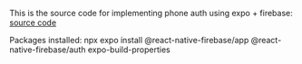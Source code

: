 This is the source code for implementing phone auth using expo + firebase: [source code](https://youtu.be/dLk70d9TSlI)

Packages installed:
npx expo install @react-native-firebase/app @react-native-firebase/auth expo-build-properties
